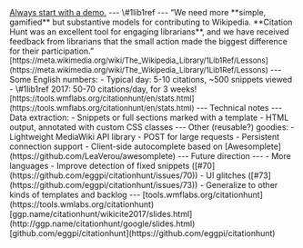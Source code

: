 <!-- pandoc -i slides.md -t revealjs -s -o slides.html -V theme:white --!>

<a href="https://tools.wmflabs.org/citationhunt" data-preview-link>Always start with a demo.</a>

---

\#1lib1ref

---

“We need more **simple, gamified** but substantive models for contributing to
Wikipedia. **Citation Hunt was an excellent tool for engaging librarians**, and
we have received feedback from librarians that the small action made the biggest
difference for their participation.”

<span style="font-size: small">[https://meta.wikimedia.org/wiki/The_Wikipedia_Library/1Lib1Ref/Lessons](https://meta.wikimedia.org/wiki/The_Wikipedia_Library/1Lib1Ref/Lessons)</span>

---

Some English numbers:

- Typical day: 5-10 citations, ~500 snippets viewed
- \#1lib1ref 2017: 50-70 citations/day, for 3 weeks!

<span style="font-size: small">[https://tools.wmflabs.org/citationhunt/en/stats.html](https://tools.wmflabs.org/citationhunt/en/stats.html)</span>

---

Technical notes

---

Data extraction:

- Snippets or full sections marked with a template

- HTML output, annotated with custom CSS classes

---

Other (reusable?) goodies:

- Lightweight MediaWiki API library
    - POST for large requests
    - Persistent connection support

- Client-side autocomplete based on [Awesomplete](https://github.com/LeaVerou/awesomplete)

---

Future direction

---

- More languages

- Improve detection of fixed snippets ([#70](https://github.com/eggpi/citationhunt/issues/70))

- UI glitches ([#73](https://github.com/eggpi/citationhunt/issues/73))

- Generalize to other kinds of templates and backlog

---

[tools.wmflabs.org/citationhunt](https://tools.wmlabs.org/citationhunt)

[ggp.name/citationhunt/wikicite2017/slides.html](http://ggp.name/citationhunt/google/slides.html)

[github.com/eggpi/citationhunt](https://github.com/eggpi/citationhunt)
